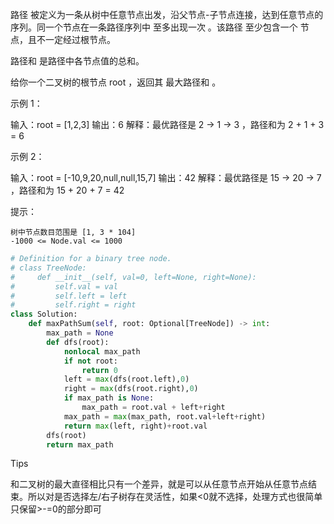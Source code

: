 路径 被定义为一条从树中任意节点出发，沿父节点-子节点连接，达到任意节点的序列。同一个节点在一条路径序列中 至多出现一次 。该路径 至少包含一个 节点，且不一定经过根节点。

路径和 是路径中各节点值的总和。

给你一个二叉树的根节点 root ，返回其 最大路径和 。

 

示例 1：

输入：root = [1,2,3]
输出：6
解释：最优路径是 2 -> 1 -> 3 ，路径和为 2 + 1 + 3 = 6

示例 2：

输入：root = [-10,9,20,null,null,15,7]
输出：42
解释：最优路径是 15 -> 20 -> 7 ，路径和为 15 + 20 + 7 = 42

 

提示：

    树中节点数目范围是 [1, 3 * 104]
    -1000 <= Node.val <= 1000



```python
# Definition for a binary tree node.
# class TreeNode:
#     def __init__(self, val=0, left=None, right=None):
#         self.val = val
#         self.left = left
#         self.right = right
class Solution:
    def maxPathSum(self, root: Optional[TreeNode]) -> int:
        max_path = None 
        def dfs(root):
            nonlocal max_path
            if not root:
                return 0 
            left = max(dfs(root.left),0)
            right = max(dfs(root.right),0)
            if max_path is None:
                max_path = root.val + left+right
            max_path = max(max_path, root.val+left+right)
            return max(left, right)+root.val 
        dfs(root)
        return max_path
```



Tips

和二叉树的最大直径相比只有一个差异，就是可以从任意节点开始从任意节点结束。所以对是否选择左/右子树存在灵活性，如果<0就不选择，处理方式也很简单只保留>-=0的部分即可